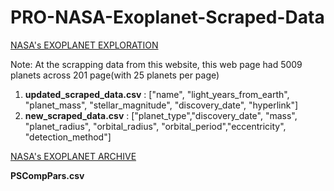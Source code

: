# PRO-NASA-Exoplanet-Scraped-Data

[NASA's EXOPLANET EXPLORATION](https://exoplanets.nasa.gov/discovery/exoplanet-catalog/)


Note: At the scrapping data from this website, this web page had 5009 planets across 201 page(with 25 planets per page)


1.  **updated_scraped_data.csv** : ["name", "light_years_from_earth", "planet_mass", "stellar_magnitude", "discovery_date", "hyperlink"]
2.  **new_scraped_data.csv** : ["planet_type","discovery_date", "mass", "planet_radius", "orbital_radius", "orbital_period","eccentricity", "detection_method"]

[NASA's EXOPLANET ARCHIVE](https://exoplanetarchive.ipac.caltech.edu/cgi-bin/TblView/nph-tblView?app=ExoTbls&config=PSCompPars)


**PSCompPars.csv** 